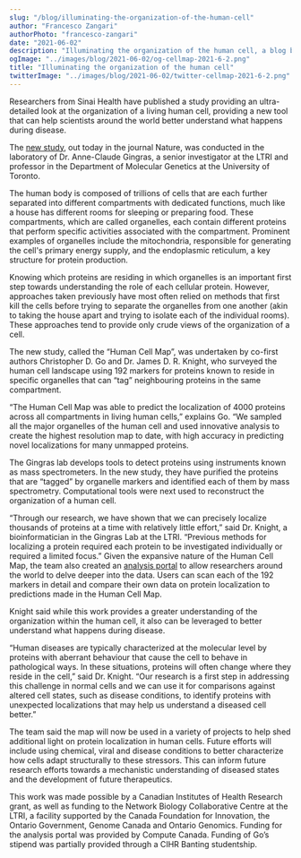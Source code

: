```yaml
---
slug: "/blog/illuminating-the-organization-of-the-human-cell"
author: "Francesco Zangari"
authorPhoto: "francesco-zangari"
date: "2021-06-02"
description: "Illuminating the organization of the human cell, a blog by Francesco Zangari"
ogImage: "../images/blog/2021-06-02/og-cellmap-2021-6-2.png"
title: "Illuminating the organization of the human cell"
twitterImage: "../images/blog/2021-06-02/twitter-cellmap-2021-6-2.png"
---
```


Researchers from Sinai Health have published a study providing an ultra-detailed look at the organization of a living human cell, providing a new tool that can help scientists around the world better understand what happens during disease.

The [new study](https://www.nature.com/articles/s41586-021-03592-2), out today in the journal Nature, was conducted in the laboratory of Dr. Anne-Claude Gingras, a senior investigator at the LTRI and professor in the Department of Molecular Genetics at the University of Toronto.

The human body is composed of trillions of cells that are each further separated into different compartments with dedicated functions, much like a house has different rooms for sleeping or preparing food. These compartments, which are called organelles, each contain different proteins that perform specific activities associated with the compartment. Prominent examples of organelles include the mitochondria, responsible for generating the cell's primary energy supply, and the endoplasmic reticulum, a key structure for protein production.

Knowing which proteins are residing in which organelles is an important first step towards understanding the role of each cellular protein. However, approaches taken previously have most often relied on methods that first kill the cells before trying to separate the organelles from one another (akin to taking the house apart and trying to isolate each of the individual rooms). These approaches tend to provide only crude views of the organization of a cell.

The new study, called the “Human Cell Map”, was undertaken by co-first authors Christopher D. Go and Dr. James D. R. Knight, who surveyed the human cell landscape using 192 markers for proteins known to reside in specific organelles that can “tag” neighbouring proteins in the same compartment.

“The Human Cell Map was able to predict the localization of 4000 proteins across all compartments in living human cells,” explains Go. “We sampled all the major organelles of the human cell and used innovative analysis to create the highest resolution map to date, with high accuracy in predicting novel localizations for many unmapped proteins.

The Gingras lab develops tools to detect proteins using instruments known as mass spectrometers. In the new study, they have purified the proteins that are “tagged” by organelle markers and identified each of them by mass spectrometry. Computational tools were next used to reconstruct the organization of a human cell.

“Through our research, we have shown that we can precisely localize thousands of proteins at a time with relatively little effort,” said Dr. Knight, a bioinformatician in the Gingras Lab at the LTRI. “Previous methods for localizing a protein required each protein to be investigated individually or required a limited focus.” Given the expansive nature of the Human Cell Map, the team also created an [analysis portal](https://humancellmap.org) to allow researchers around the world to delve deeper into the data. Users can scan each of the 192 markers in detail and compare their own data on protein localization to predictions made in the Human Cell Map.

Knight said while this work provides a greater understanding of the organization within the human cell, it also can be leveraged to better understand what happens during disease.

“Human diseases are typically characterized at the molecular level by proteins with aberrant behaviour that cause the cell to behave in pathological ways. In these situations, proteins will often change where they reside in the cell,” said Dr. Knight. “Our research is a first step in addressing this challenge in normal cells and we can use it for comparisons against altered cell states, such as disease conditions, to identify proteins with unexpected localizations that may help us understand a diseased cell better.”

The team said the map will now be used in a variety of projects to help shed additional light on protein localization in human cells. Future efforts will include using chemical, viral and disease conditions to better characterize how cells adapt structurally to these stressors. This can inform future research efforts towards a mechanistic understanding of diseased states and the development of future therapeutics.

This work was made possible by a Canadian Institutes of Health Research grant, as well as funding to the Network Biology Collaborative Centre at the LTRI, a facility supported by the Canada Foundation for Innovation, the Ontario Government, Genome Canada and Ontario Genomics. Funding for the analysis portal was provided by Compute Canada. Funding of Go’s stipend was partially provided through a CIHR Banting studentship.